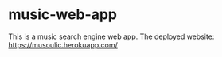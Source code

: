 # music-web-app
This is a music search engine web app. The deployed website: https://musoulic.herokuapp.com/
